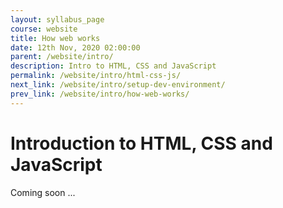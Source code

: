 ```yaml
---
layout: syllabus_page
course: website
title: How web works
date: 12th Nov, 2020 02:00:00
parent: /website/intro/
description: Intro to HTML, CSS and JavaScript
permalink: /website/intro/html-css-js/
next_link: /website/intro/setup-dev-environment/
prev_link: /website/intro/how-web-works/
---
```


# Introduction to HTML, CSS and JavaScript

Coming soon ...
